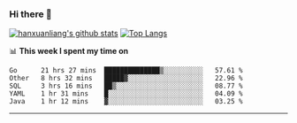 ### Hi there 👋

<!--
**hanxuanliang/hanxuanliang** is a ✨ _special_ ✨ repository because its `README.md` (this file) appears on your GitHub profile.

Here are some ideas to get you started:

- 🔭 I’m currently working on ...
- 🌱 I’m currently learning ...
- 👯 I’m looking to collaborate on ...
- 🤔 I’m looking for help with ...
- 💬 Ask me about ...
- 📫 How to reach me: ...
- 😄 Pronouns: ...
- ⚡ Fun fact: ...
-->
[![hanxuanliang's github stats](https://github-readme-stats.vercel.app/api?username=hanxuanliang&count_private=true&show_icons=true)](https://github.com/anuraghazra/github-readme-stats)
[![Top Langs](https://github-readme-stats.vercel.app/api/top-langs/?username=hanxuanliang&layout=compact)](https://github.com/anuraghazra/github-readme-stats)

📊 **This week I spent my time on**
<!--START_SECTION:waka-->
```text
Go      21 hrs 27 mins  ██████████████▒░░░░░░░░░░   57.61 % 
Other   8 hrs 32 mins   █████▓░░░░░░░░░░░░░░░░░░░   22.96 % 
SQL     3 hrs 16 mins   ██▒░░░░░░░░░░░░░░░░░░░░░░   08.77 % 
YAML    1 hr 31 mins    █░░░░░░░░░░░░░░░░░░░░░░░░   04.09 % 
Java    1 hr 12 mins    ▓░░░░░░░░░░░░░░░░░░░░░░░░   03.25 % 
```
<!--END_SECTION:waka-->

***